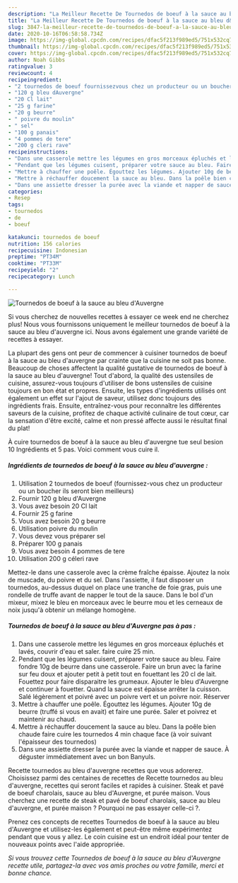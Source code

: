 ```yaml
---
description: "La Meilleur Recette De Tournedos de boeuf à la sauce au bleu d&amp;#39;Auvergne"
title: "La Meilleur Recette De Tournedos de boeuf à la sauce au bleu d&amp;#39;Auvergne"
slug: 3847-la-meilleur-recette-de-tournedos-de-boeuf-a-la-sauce-au-bleu-d-and-39-auvergne
date: 2020-10-16T06:58:58.734Z
image: https://img-global.cpcdn.com/recipes/dfac5f213f989ed5/751x532cq70/tournedos-de-boeuf-a-la-sauce-au-bleu-dauvergne-photo-principale-de-la-recette.jpg
thumbnail: https://img-global.cpcdn.com/recipes/dfac5f213f989ed5/751x532cq70/tournedos-de-boeuf-a-la-sauce-au-bleu-dauvergne-photo-principale-de-la-recette.jpg
cover: https://img-global.cpcdn.com/recipes/dfac5f213f989ed5/751x532cq70/tournedos-de-boeuf-a-la-sauce-au-bleu-dauvergne-photo-principale-de-la-recette.jpg
author: Noah Gibbs
ratingvalue: 3
reviewcount: 4
recipeingredient:
- "2 tournedos de boeuf fournissezvous chez un producteur ou un boucher ils seront bien meilleurs"
- "120 g bleu dAuvergne"
- "20 Cl lait"
- "25 g farine"
- "20 g beurre"
- " poivre du moulin"
- " sel"
- "100 g panais"
- "4 pommes de tere"
- "200 g cleri rave"
recipeinstructions:
- "Dans une casserole mettre les légumes en gros morceaux épluchés et lavés, couvrir d&#39;eau et saler. faire cuire 25 min."
- "Pendant que les légumes cuisent, préparer votre sauce au bleu. Faire fondre 10g de beurre dans une casserole. Faire un brun avec la farine sur feu doux et ajouter petit à petit tout en fouettant les 20 cl de lait. Fouettez pour faire disparaitre les grumeaux. Ajouter le bleu d&#39;Auvergne et continuer à fouetter. Quand la sauce est épaisse arrêter la cuisson. Salé légèrement et poivré avec un poivre vert et un poivre noir. Réserver"
- "Mettre à chauffer une poêle. Égouttez les légumes. Ajouter 10g de beurre (truffé si vous en avait) et faire une purée. Saler et poivrez et maintenir au chaud."
- "Mettre à réchauffer doucement la sauce au bleu. Dans la poêle bien chaude faire cuire les tournedos 4 min chaque face (à voir suivant l&#39;épaisseur des tournedos)"
- "Dans une assiette dresser la purée avec la viande et napper de sauce. À déguster immédiatement avec un bon Banyuls."
categories:
- Resep
tags:
- tournedos
- de
- boeuf

katakunci: tournedos de boeuf 
nutrition: 156 calories
recipecuisine: Indonesian
preptime: "PT34M"
cooktime: "PT33M"
recipeyield: "2"
recipecategory: Lunch

---
```



![Tournedos de boeuf à la sauce au bleu d&#39;Auvergne](https://img-global.cpcdn.com/recipes/dfac5f213f989ed5/751x532cq70/tournedos-de-boeuf-a-la-sauce-au-bleu-dauvergne-photo-principale-de-la-recette.jpg)

Si vous cherchez de nouvelles recettes à essayer ce week end ne cherchez plus! Nous vous fournissons uniquement le meilleur tournedos de boeuf à la sauce au bleu d&#39;auvergne ici. Nous avons également une grande variété de recettes à essayer.

La plupart des gens ont peur de commencer à cuisiner tournedos de boeuf à la sauce au bleu d&#39;auvergne par crainte que la cuisine ne soit pas bonne. Beaucoup de choses affectent la qualité gustative de tournedos de boeuf à la sauce au bleu d&#39;auvergne! Tout d'abord, la qualité des ustensiles de cuisine, assurez-vous toujours d'utiliser de bons ustensiles de cuisine toujours en bon état et propres. Ensuite, les types d'ingrédients utilisés ont également un effet sur l'ajout de saveur, utilisez donc toujours des ingrédients frais. Ensuite, entraînez-vous pour reconnaître les différentes saveurs de la cuisine, profitez de chaque activité culinaire de tout cœur, car la sensation d'être excité, calme et non pressé affecte aussi le résultat final du plat!

<!--inarticleads1-->

À cuire tournedos de boeuf à la sauce au bleu d&#39;auvergne tue seul besion 10 Ingrédients et 5 pas. Voici comment vous cuire il.

##### Ingrédients de tournedos de boeuf à la sauce au bleu d&#39;auvergne :

1. Utilisation 2 tournedos de boeuf (fournissez-vous chez un producteur ou un boucher ils seront bien meilleurs)
1. Fournir 120 g bleu d&#39;Auvergne
1. Vous avez besoin 20 Cl lait
1. Fournir 25 g farine
1. Vous avez besoin 20 g beurre
1. Utilisation  poivre du moulin
1. Vous devez vous préparer  sel
1. Préparer 100 g panais
1. Vous avez besoin 4 pommes de tere
1. Utilisation 200 g céleri rave


Mettez-le dans une casserole avec la crème fraîche épaisse. Ajoutez la noix de muscade, du poivre et du sel. Dans l&#39;assiette, il faut disposer un tournedos, au-dessus duquel on place une tranche de foie gras, puis une rondelle de truffe avant de napper le tout de la sauce. Dans le bol d&#39;un mixeur, mixez le bleu en morceaux avec le beurre mou et les cerneaux de noix jusqu&#39;à obtenir un mélange homogène. 

<!--inarticleads2-->

##### Tournedos de boeuf à la sauce au bleu d&#39;Auvergne pas à pas :

1. Dans une casserole mettre les légumes en gros morceaux épluchés et lavés, couvrir d&#39;eau et saler. faire cuire 25 min.
1. Pendant que les légumes cuisent, préparer votre sauce au bleu. Faire fondre 10g de beurre dans une casserole. Faire un brun avec la farine sur feu doux et ajouter petit à petit tout en fouettant les 20 cl de lait. Fouettez pour faire disparaitre les grumeaux. Ajouter le bleu d&#39;Auvergne et continuer à fouetter. Quand la sauce est épaisse arrêter la cuisson. Salé légèrement et poivré avec un poivre vert et un poivre noir. Réserver
1. Mettre à chauffer une poêle. Égouttez les légumes. Ajouter 10g de beurre (truffé si vous en avait) et faire une purée. Saler et poivrez et maintenir au chaud.
1. Mettre à réchauffer doucement la sauce au bleu. Dans la poêle bien chaude faire cuire les tournedos 4 min chaque face (à voir suivant l&#39;épaisseur des tournedos)
1. Dans une assiette dresser la purée avec la viande et napper de sauce. À déguster immédiatement avec un bon Banyuls.


Recette tournedos au bleu d&#39;auvergne recettes que vous adorerez. Choisissez parmi des centaines de recettes de Recette tournedos au bleu d&#39;auvergne, recettes qui seront faciles et rapides à cuisiner. Steak et pavé de boeuf charolais, sauce au bleu d&#39;Auvergne, et purée maison. Vous cherchez une recette de steak et pavé de boeuf charolais, sauce au bleu d&#39;auvergne, et purée maison ? Pourquoi ne pas essayer celle-ci ?. 

<!--inarticleads1-->

<p>
Prenez ces concepts de recettes Tournedos de boeuf à la sauce au bleu d&#39;Auvergne et utilisez-les également et peut-être même expérimentez pendant que vous y allez. Le coin cuisine est un endroit idéal pour tenter de nouveaux points avec l'aide appropriée.
</p>

<p>
<i>Si vous trouvez cette Tournedos de boeuf à la sauce au bleu d&#39;Auvergne recette utile, partagez-la avec vos amis proches ou votre famille, merci et bonne chance.</i>
</p>
